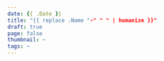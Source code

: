 ```yaml
---
date: {{ .Date }}
title: "{{ replace .Name "-" " " | humanize }}"
draft: true
page: false
thumbnail: ~
tags: ~
---
```

